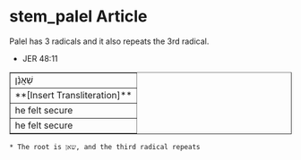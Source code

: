 # stem_palel Article

Palel has 3 radicals and it also repeats the 3rd radical. 

* JER 48:11
<table border="1" class="docutils">
<colgroup>
<col width="100%" />
</colgroup>
<tbody valign="top">
<tr class="row-odd"><td>שַׁאֲנַ֨ן</td>
</tr>
<tr class="row-even"><td>**[Insert Transliteration]**</td>
</tr>
<tr class="row-odd"><td>he felt secure</td>
</tr>
<tr class="row-even"><td>he felt secure</td>
</tr>
</tbody>
</table>

    * The root is שאן, and the third radical repeats
